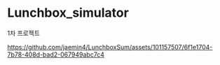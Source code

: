 # Lunchbox_simulator
1차 프로젝트

https://github.com/jaemin4/LunchboxSum/assets/101157507/6f1e1704-7b78-408d-bad2-067949abc7c4
